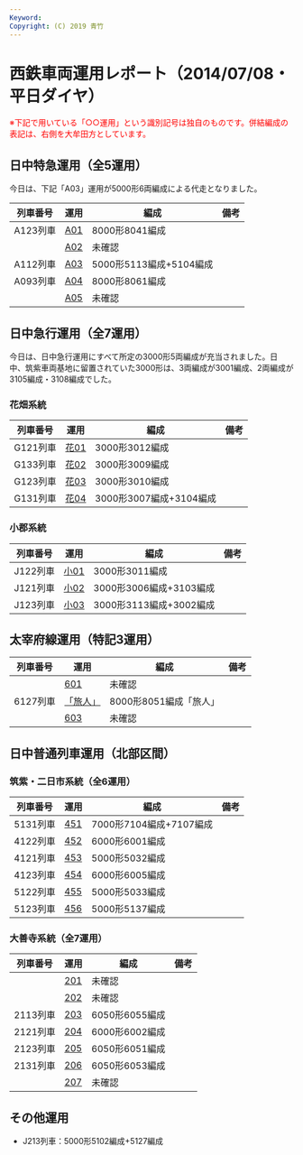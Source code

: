 ```yaml
---
Keyword: 
Copyright: (C) 2019 青竹
---
```


# 西鉄車両運用レポート（2014/07/08・平日ダイヤ）

<span style="color:#FF0000;">※下記で用いている「○○運用」という識別記号は独自のものです。併結編成の表記は、右側を大牟田方としています。</span>

## 日中特急運用（全5運用）

今日は、下記「A03」運用が5000形6両編成による代走となりました。

| 列車番号 | 運用 | 編成 | 備考 |
| --- | --- | --- | --- |
| A123列車 | [A01](http://aotake91.yu-nagi.com/railway/nishitetsu/20140322kaisei/unyoulist-weekday.htm#WA01) | 8000形8041編成 |  |
|  | [A02](http://aotake91.yu-nagi.com/railway/nishitetsu/20140322kaisei/unyoulist-weekday.htm#WA02) | 未確認 |  |
| A112列車 | [A03](http://aotake91.yu-nagi.com/railway/nishitetsu/20140322kaisei/unyoulist-weekday.htm#WA03) | 5000形5113編成+5104編成 |  |
| A093列車 | [A04](http://aotake91.yu-nagi.com/railway/nishitetsu/20140322kaisei/unyoulist-weekday.htm#WA04) | 8000形8061編成 |  |
|  | [A05](http://aotake91.yu-nagi.com/railway/nishitetsu/20140322kaisei/unyoulist-weekday.htm#WA05) | 未確認 |  |

## 日中急行運用（全7運用）

今日は、日中急行運用にすべて所定の3000形5両編成が充当されました。日中、筑紫車両基地に留置されていた3000形は、3両編成が3001編成、2両編成が3105編成・3108編成でした。

### 花畑系統

| 列車番号 | 運用 | 編成 | 備考 |
| --- | --- | --- | --- |
| G121列車 | [花01](http://aotake91.yu-nagi.com/railway/nishitetsu/20140322kaisei/unyoulist-weekday.htm#WG01) | 3000形3012編成 |  |
| G133列車 | [花02](http://aotake91.yu-nagi.com/railway/nishitetsu/20140322kaisei/unyoulist-weekday.htm#WG02) | 3000形3009編成 |  |
| G123列車 | [花03](http://aotake91.yu-nagi.com/railway/nishitetsu/20140322kaisei/unyoulist-weekday.htm#WG03) | 3000形3010編成 |  |
| G131列車 | [花04](http://aotake91.yu-nagi.com/railway/nishitetsu/20140322kaisei/unyoulist-weekday.htm#WG04) | 3000形3007編成+3104編成 |  |

### 小郡系統

| 列車番号 | 運用 | 編成 | 備考 |
| --- | --- | --- | --- |
| J122列車 | [小01](http://aotake91.yu-nagi.com/railway/nishitetsu/20140322kaisei/unyoulist-weekday.htm#WJ01) | 3000形3011編成 |  |
| J121列車 | [小02](http://aotake91.yu-nagi.com/railway/nishitetsu/20140322kaisei/unyoulist-weekday.htm#WJ02) | 3000形3006編成+3103編成 |  |
| J123列車 | [小03](http://aotake91.yu-nagi.com/railway/nishitetsu/20140322kaisei/unyoulist-weekday.htm#WJ03) | 3000形3113編成+3002編成 |  |

## 太宰府線運用（特記3運用）

| 列車番号 | 運用 | 編成 | 備考 |
| --- | --- | --- | --- |
|  | [601](http://aotake91.yu-nagi.com/railway/nishitetsu/20140322kaisei/unyoulist-weekday.htm#W601) | 未確認 |  |
| 6127列車 | [「旅人」](http://aotake91.yu-nagi.com/railway/nishitetsu/20140322kaisei/unyoulist-weekday.htm#W602) | 8000形8051編成「旅人」 |  |
|  | [603](http://aotake91.yu-nagi.com/railway/nishitetsu/20140322kaisei/unyoulist-weekday.htm#W603) | 未確認 |  |

## 日中普通列車運用（北部区間）

### 筑紫・二日市系統（全6運用）

| 列車番号 | 運用 | 編成 | 備考 |
| --- | --- | --- | --- |
| 5131列車 | [451](http://aotake91.yu-nagi.com/railway/nishitetsu/20140322kaisei/unyoulist-weekday.htm#W451) | 7000形7104編成+7107編成 |  |
| 4122列車 | [452](http://aotake91.yu-nagi.com/railway/nishitetsu/20140322kaisei/unyoulist-weekday.htm#W452) | 6000形6001編成 |  |
| 4121列車 | [453](http://aotake91.yu-nagi.com/railway/nishitetsu/20140322kaisei/unyoulist-weekday.htm#W453) | 5000形5032編成 |  |
| 4123列車 | [454](http://aotake91.yu-nagi.com/railway/nishitetsu/20140322kaisei/unyoulist-weekday.htm#W454) | 6000形6005編成 |  |
| 5122列車 | [455](http://aotake91.yu-nagi.com/railway/nishitetsu/20140322kaisei/unyoulist-weekday.htm#W455) | 5000形5033編成 |  |
| 5123列車 | [456](http://aotake91.yu-nagi.com/railway/nishitetsu/20140322kaisei/unyoulist-weekday.htm#W456) | 5000形5137編成 |  |

### 大善寺系統（全7運用）

| 列車番号 | 運用 | 編成 | 備考 |
| --- | --- | --- | --- |
|  | [201](http://aotake91.yu-nagi.com/railway/nishitetsu/20140322kaisei/unyoulist-weekday.htm#W201) | 未確認 |  |
|  | [202](http://aotake91.yu-nagi.com/railway/nishitetsu/20140322kaisei/unyoulist-weekday.htm#W202) | 未確認 |  |
| 2113列車 | [203](http://aotake91.yu-nagi.com/railway/nishitetsu/20140322kaisei/unyoulist-weekday.htm#W203) | 6050形6055編成 |  |
| 2121列車 | [204](http://aotake91.yu-nagi.com/railway/nishitetsu/20140322kaisei/unyoulist-weekday.htm#W204) | 6000形6002編成 |  |
| 2123列車 | [205](http://aotake91.yu-nagi.com/railway/nishitetsu/20140322kaisei/unyoulist-weekday.htm#W205) | 6050形6051編成 |  |
| 2131列車 | [206](http://aotake91.yu-nagi.com/railway/nishitetsu/20140322kaisei/unyoulist-weekday.htm#W206) | 6050形6053編成 |  |
|  | [207](http://aotake91.yu-nagi.com/railway/nishitetsu/20140322kaisei/unyoulist-weekday.htm#W207) | 未確認 |  |

## その他運用

* J213列車：5000形5102編成+5127編成


